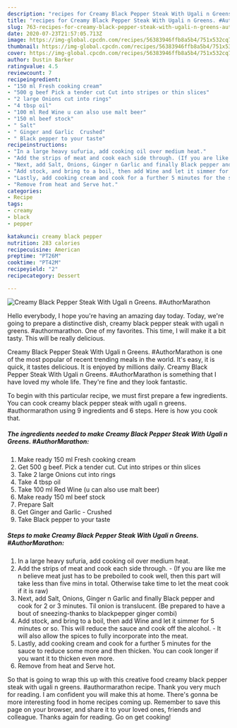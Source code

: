 ```yaml
---
description: "recipes for Creamy Black Pepper Steak With Ugali n Greens. #AuthorMarathon | how to make good Creamy Black Pepper Steak With Ugali n Greens. #AuthorMarathon"
title: "recipes for Creamy Black Pepper Steak With Ugali n Greens. #AuthorMarathon | how to make good Creamy Black Pepper Steak With Ugali n Greens. #AuthorMarathon"
slug: 763-recipes-for-creamy-black-pepper-steak-with-ugali-n-greens-authormarathon-how-to-make-good-creamy-black-pepper-steak-with-ugali-n-greens-authormarathon
date: 2020-07-23T21:57:05.713Z
image: https://img-global.cpcdn.com/recipes/56383946ffb8a5b4/751x532cq70/creamy-black-pepper-steak-with-ugali-n-greens-authormarathon-recipe-main-photo.jpg
thumbnail: https://img-global.cpcdn.com/recipes/56383946ffb8a5b4/751x532cq70/creamy-black-pepper-steak-with-ugali-n-greens-authormarathon-recipe-main-photo.jpg
cover: https://img-global.cpcdn.com/recipes/56383946ffb8a5b4/751x532cq70/creamy-black-pepper-steak-with-ugali-n-greens-authormarathon-recipe-main-photo.jpg
author: Dustin Barker
ratingvalue: 4.5
reviewcount: 7
recipeingredient:
- "150 ml Fresh cooking cream"
- "500 g beef Pick a tender cut Cut into stripes or thin slices"
- "2 large Onions cut into rings"
- "4 tbsp oil"
- "100 ml Red Wine u can also use malt beer"
- "150 ml beef stock"
- " Salt"
- " Ginger and Garlic  Crushed"
- " Black pepper to your taste"
recipeinstructions:
- "In a large heavy sufuria, add cooking oil over medium heat."
- "Add the strips of meat and cook each side through. (If you are like me n believe meat just has to be preboiled to cook well, then this part will take less than five mins in total. Otherwise take time to let the meat cook if it is raw)"
- "Next, add Salt, Onions, Ginger n Garlic and finally Black pepper and cook for 2 or 3 minutes. Til onion is translucent. (Be prepared to have a bout of sneezing-thanks to blackpepper ginger combi)"
- "Add stock, and bring to a boil, then add Wine and let it simmer for 5 minutes or so. This will reduce the sauce and cook off the alcohol. It will also allow the spices to fully incorporate into the meat."
- "Lastly, add cooking cream and cook for a further 5 minutes for the sauce to reduce some more and then thicken. You can cook longer if you want it to thicken even more."
- "Remove from heat and Serve hot."
categories:
- Recipe
tags:
- creamy
- black
- pepper

katakunci: creamy black pepper 
nutrition: 283 calories
recipecuisine: American
preptime: "PT26M"
cooktime: "PT42M"
recipeyield: "2"
recipecategory: Dessert

---
```



![Creamy Black Pepper Steak With Ugali n Greens. #AuthorMarathon](https://img-global.cpcdn.com/recipes/56383946ffb8a5b4/751x532cq70/creamy-black-pepper-steak-with-ugali-n-greens-authormarathon-recipe-main-photo.jpg)

Hello everybody, I hope you're having an amazing day today. Today, we're going to prepare a distinctive dish, creamy black pepper steak with ugali n greens. #authormarathon. One of my favorites. This time, I will make it a bit tasty. This will be really delicious.



Creamy Black Pepper Steak With Ugali n Greens. #AuthorMarathon is one of the most popular of recent trending meals in the world. It's easy, it is quick, it tastes delicious. It is enjoyed by millions daily. Creamy Black Pepper Steak With Ugali n Greens. #AuthorMarathon is something that I have loved my whole life. They're fine and they look fantastic.


To begin with this particular recipe, we must first prepare a few ingredients. You can cook creamy black pepper steak with ugali n greens. #authormarathon using 9 ingredients and 6 steps. Here is how you cook that.

<!--inarticleads1-->

##### The ingredients needed to make Creamy Black Pepper Steak With Ugali n Greens. #AuthorMarathon:

1. Make ready 150 ml Fresh cooking cream
1. Get 500 g beef. Pick a tender cut. Cut into stripes or thin slices
1. Take 2 large Onions cut into rings
1. Take 4 tbsp oil
1. Take 100 ml Red Wine (u can also use malt beer)
1. Make ready 150 ml beef stock
1. Prepare  Salt
1. Get  Ginger and Garlic - Crushed
1. Take  Black pepper to your taste




<!--inarticleads2-->

##### Steps to make Creamy Black Pepper Steak With Ugali n Greens. #AuthorMarathon:

1. In a large heavy sufuria, add cooking oil over medium heat.
1. Add the strips of meat and cook each side through. - (If you are like me n believe meat just has to be preboiled to cook well, then this part will take less than five mins in total. Otherwise take time to let the meat cook if it is raw)
1. Next, add Salt, Onions, Ginger n Garlic and finally Black pepper and cook for 2 or 3 minutes. Til onion is translucent. (Be prepared to have a bout of sneezing-thanks to blackpepper ginger combi)
1. Add stock, and bring to a boil, then add Wine and let it simmer for 5 minutes or so. This will reduce the sauce and cook off the alcohol. - It will also allow the spices to fully incorporate into the meat.
1. Lastly, add cooking cream and cook for a further 5 minutes for the sauce to reduce some more and then thicken. You can cook longer if you want it to thicken even more.
1. Remove from heat and Serve hot.




So that is going to wrap this up with this creative food creamy black pepper steak with ugali n greens. #authormarathon recipe. Thank you very much for reading. I am confident you will make this at home. There's gonna be more interesting food in home recipes coming up. Remember to save this page on your browser, and share it to your loved ones, friends and colleague. Thanks again for reading. Go on get cooking!
